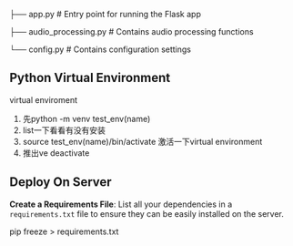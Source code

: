 ├── app.py                # Entry point for running the Flask app 

├── audio_processing.py   # Contains audio processing functions 

└── config.py             # Contains configuration settings

## Python Virtual Environment

virtual enviroment

1. 先python -m venv test_env(name)
2. list一下看看有没有安装
3. source test_env(name)/bin/activate 激活一下virtual environment
4. 推出ve deactivate

## Deploy On Server

**Create a Requirements File**: List all your dependencies in a `requirements.txt` file to ensure they can be easily installed on the server.

pip freeze > requirements.txt